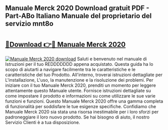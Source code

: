 ## Manuale Merck 2020 Download gratuit PDF - Part-ABo Italiano Manuale del proprietario del servizio mnt8o

# <h2><a href="http://df93qb.blite.top/?on=Manuale+Merck+2020">🔗Download 👉🔴 Manuale Merck 2020</a></h2>

[![Manuale Merck 2020 download](https://i.imgur.com/lujVjoI.png)](http://df93qb.blite.top/?on=Manuale+Merck+2020)
Saluti e benvenuto nel manuale di Istruzioni per il tuo REDDDDDDD appena acquistato. Questa guida ha lo scopo di aiutarti a navigare facilmente tra le caratteristiche e le caratteristiche del tuo Prodotto. All'interno, troverai istruzioni dettagliate per L'installazione, L'uso, la manutenzione e la risoluzione dei problemi. Per iniziare con il tuo Manuale Merck 2020, prenditi un momento per leggere attentamente questo Manuale utente. Fornisce istruzioni dettagliate su come impostare il prodotto e informazioni su come utilizzare le sue varie funzioni e funzioni. Questo Manuale Merck 2020 offre una gamma completa di funzionalità per soddisfare le tue esigenze specifiche. Confidiamo che Manuale Merck 2020 sia stata una risorsa inestimabile per i loro sforzi per padroneggiare il loro nuovo prodotto. Se hai bisogno di aiuto, il nostro Servizio Clienti è a tua disposizione.
